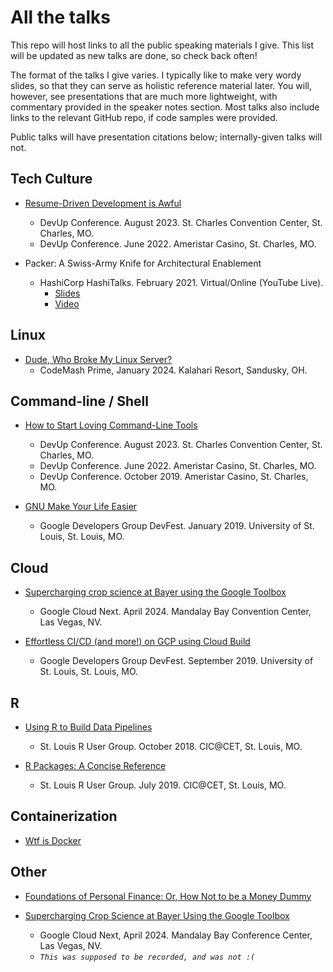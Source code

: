 All the talks
=============

This repo will host links to all the public speaking materials I give. This
list will be updated as new talks are done, so check back often!

The format of the talks I give varies. I typically like to make very wordy
slides, so that they can serve as holistic reference material later. You will,
however, see presentations that are much more lightweight, with commentary
provided in the speaker notes section. Most talks also include links to the
relevant GitHub repo, if code samples were provided.

Public talks will have presentation citations below; internally-given talks
will not.

Tech Culture
------------

* [Resume-Driven Development is Awful](https://docs.google.com/presentation/d/1KItR-zJCpVyEEefPthpgNCANHc9XE2xPTuf69UykePM/edit?usp=sharing)
  * DevUp Conference. August 2023. St. Charles Convention Center, St. Charles, MO.
  * DevUp Conference. June 2022. Ameristar Casino, St. Charles, MO.

* Packer: A Swiss-Army Knife for Architectural Enablement
  * HashiCorp HashiTalks. February 2021. Virtual/Online (YouTube Live).
    * [Slides](https://docs.google.com/presentation/d/10peaR09nS8101EiPlHUw425uZzg_hNvduWGKXt2Iksk/edit?usp=sharing)
    * [Video](https://www.youtube.com/watch?v=9DZcCQmXy9g&list=PL81sUbsFNc5ZfswcAV3KS0WFQmAYULkbq&index=62)

Linux
-----

* [Dude, Who Broke My Linux Server?](https://github.com/opensourcecorp/workshops/tree/main/linux)
  * CodeMash Prime, January 2024. Kalahari Resort, Sandusky, OH.

Command-line / Shell
--------------------

* [How to Start Loving Command-Line Tools](https://docs.google.com/presentation/d/1sla7hVAgWcHsfwp4HkgEG9XoyliAN61_y4xiPO3y5S0/edit?usp=sharing)
  * DevUp Conference. August 2023. St. Charles Convention Center, St. Charles, MO.
  * DevUp Conference. June 2022. Ameristar Casino, St. Charles, MO.
  * DevUp Conference. October 2019. Ameristar Casino, St. Charles, MO.

* [GNU Make Your Life Easier](https://docs.google.com/presentation/d/1MvAzXDSBHXC4DIwSOPNIO3Hs3mbfVqgLxYjtG-9_1lA/edit?usp=sharing)
  * Google Developers Group DevFest. January 2019. University of St. Louis, St. Louis, MO.

Cloud
-----

* [Supercharging crop science at Bayer using the Google Toolbox](https://cloud.withgoogle.com/next/speakers?session=OPS216)
  * Google Cloud Next. April 2024. Mandalay Bay Convention Center, Las Vegas, NV.

* [Effortless CI/CD (and more!) on GCP using Cloud Build](https://docs.google.com/presentation/d/17RrlrgjjyF3RMFPMHuNwrz62c4UZ_nNjXUWXpcoky84/edit?usp=sharing)
  * Google Developers Group DevFest. September 2019. University of St. Louis, St. Louis, MO.

R
---

* [Using R to Build Data Pipelines](https://docs.google.com/presentation/d/1E94DBeyrVbS0L1gEjgi8UwGiA0Hla91jjpWb4CI1L_8/edit?usp=sharing)
  * St. Louis R User Group. October 2018. CIC@CET, St. Louis, MO.

* [R Packages: A Concise Reference](https://docs.google.com/presentation/d/1Y6KmN16cZoBc28FBvph4r-BJiJl1APIW9vLxrrq6Nj8/edit?usp=sharing)
  * St. Louis R User Group. July 2019. CIC@CET, St. Louis, MO.

Containerization
----------------

* [Wtf is Docker](https://docs.google.com/presentation/d/1j5jyouWdkncGc15aM1LeklVP2DKgoCO19UvoU8Ds_1g/edit?usp=sharing)

Other
-----

* [Foundations of Personal Finance: Or, How Not to be a Money Dummy](https://docs.google.com/presentation/d/1xDVWqpCf8r17-jjq9bIJRZtBQvPZWFAwB7unrtrz7sI/edit?usp=sharing)

* [Supercharging Crop Science at Bayer Using the Google Toolbox](https://drive.google.com/file/d/1fMN4txf1TZm2H0bn3YLj2RX2P4umGcxV/view?usp=drive_link)
  * Google Cloud Next, April 2024. Mandalay Bay Conference Center, Las Vegas, NV.
  * *`This was supposed to be recorded, and was not :(`*
